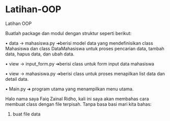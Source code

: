 # Latihan-OOP

Latihan OOP

Buatlah package dan modul dengan struktur seperti berikut:

• data -> mahasiswa.py ➔berisi model data yang mendefinisikan class Mahasiswa dan class DataMahasiswa untuk proses pencarian data, tambah data, hapus data, dan ubah data.

• view -> input_form.py ➔berisi class untuk form input data mahasiswa

• view -> mahasiswa.py ➔berisi class untuk proses menapilkan list data dan detail data.

• Main.py ➔ program utama yang menampilkan menu utama.

Halo nama saya Faiq Zainal Ridho, kali ini saya akan membahas cara membuat class dengan file terpisah. Tanpa basa basi mari kita bahas:

1. buat file data

